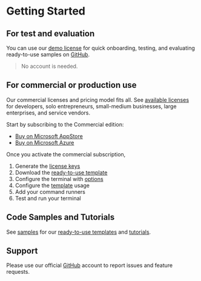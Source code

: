 # Getting Started

## For test and evaluation
You can use our [demo license](https://docs.perpetualintelligence.com/articles/onedemo/intro.html) for quick onboarding, testing, and evaluating ready-to-use samples on [GitHub](https://github.com/perpetualintelligence/docs/tree/main/samples).

> No account is needed.

## For commercial or production use
Our commercial licenses and pricing model fits all. See [available licenses](licensing/intro.md) for developers, solo entrepreneurs, small-medium businesses, large enterprises, and service vendors.

Start by subscribing to the Commercial edition:
- [Buy on Microsoft AppStore](../buying/buyonmsappsource.md)
- [Buy on Microsoft Azure](../buying/buyonmsazure.md)

Once you activate the commercial subscription, 
1. Generate the [license keys](licensing/licensekeys.md)
2. Download the [ready-to-use template](https://github.com/perpetualintelligence/docs/tree/main/samples/templates/terminal)
3. Configure the terminal with [options](options.md)
4. Configure the [template](templates.md) usage
5. Add your command runners
6. Test and run your terminal

## Code Samples and Tutorials
See [samples](../samples.md) for our [ready-to-use templates](https://github.com/perpetualintelligence/docs/tree/main/samples/templates/terminal) and [tutorials](https://github.com/perpetualintelligence/docs/tree/main/samples/tutorials/terminal).

## Support
Please use our official [GitHub](https://github.com/perpetualintelligence/terminal/issues) account to report issues and feature requests.
